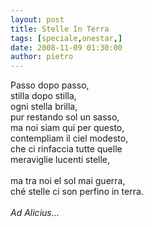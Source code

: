 ```yaml
---
layout: post
title: Stelle In Terra
tags: [speciale,onestar,]
date: 2008-11-09 01:30:00
author: pietro
---
```

Passo dopo passo,<br/>stilla dopo stilla,<br/>ogni stella brilla,<br/>pur restando sol un sasso,<br/>ma noi siam qui per questo,<br/>contempliam il ciel modesto,<br/>che ci rinfaccia tutte quelle<br/>meraviglie lucenti stelle,<br/><br/>ma tra noi el sol mai guerra,<br/>ché stelle ci son perfino in terra.<br/><br/><span style="font-style: italic">Ad Alicius...</span>
